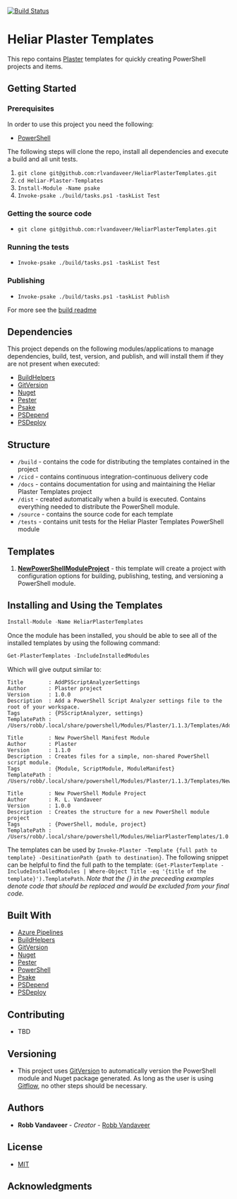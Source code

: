 [![Build Status](https://dev.azure.com/heliar/Heliar%20Plaster%20Templates/_apis/build/status/rlvandaveer.HeliarPlasterTemplates?branchName=master)](https://dev.azure.com/heliar/Heliar%20Plaster%20Templates/_build/latest?definitionId=7&branchName=master)

# Heliar Plaster Templates
This repo contains [Plaster](https://github.com/PowerShell/Plaster) templates for quickly creating PowerShell projects and items.

## Getting Started

### Prerequisites

In order to use this project you need the following:

* [PowerShell](https://docs.microsoft.com/en-us/powershell/scripting/install/installing-powershell)

The following steps will clone the repo, install all dependencies and execute a build and all unit tests.

1. `git clone git@github.com:rlvandaveer/HeliarPlasterTemplates.git`
1. `cd Heliar-Plaster-Templates`
1. `Install-Module -Name psake`
1. `Invoke-psake ./build/tasks.ps1 -taskList Test`

### Getting the source code

* `git clone git@github.com:rlvandaveer/HeliarPlasterTemplates.git`

### Running the tests

* `Invoke-psake ./build/tasks.ps1 -taskList Test`

### Publishing

* `Invoke-psake ./build/tasks.ps1 -taskList Publish`

For more see the [build readme](./docs/building-and-publishing.md)

## Dependencies

This project depends on the following modules/applications to manage dependencies, build, test, version, and publish, and will install them if they are not present when executed:

* [BuildHelpers](https://github.com/RamblingCookieMonster/BuildHelpers)
* [GitVersion](https://gitversion.readthedocs.io/en/latest/)
* [Nuget](https://docs.microsoft.com/en-us/nuget/install-nuget-client-tools)
* [Pester](https://github.com/pester/Pester)
* [Psake](https://github.com/psake/psake)
* [PSDepend](https://github.com/RamblingCookieMonster/PSDepend)
* [PSDeploy](https://github.com/RamblingCookieMonster/PSDeploy)

## Structure
- `/build` - contains the code for distributing the templates contained in the project
- `/cicd` - contains continuous integration-continuous delivery code
- `/docs` - contains documentation for using and maintaining the Heliar Plaster Templates project
- `/dist` - created automatically when a build is executed. Contains everything needed to distribute the PowerShell module.
- `/source` - contains the source code for each template
- `/tests` - contains unit tests for the Heliar Plaster Templates PowerShell module

## Templates
1. [**NewPowerShellModuleProject**](./source/NewPowerShellModuleProject/readme.md) - this template will create a project with configuration options for building, publishing, testing, and versioning a PowerShell module.

## Installing and Using the Templates

```PowerShell
Install-Module -Name HeliarPlasterTemplates
```

Once the module has been installed, you should be able to see all of the installed templates by using the following command:

```PowerShell
Get-PlasterTemplates -IncludeInstalledModules
```

Which will give output similar to:
```
Title        : AddPSScriptAnalyzerSettings
Author       : Plaster project
Version      : 1.0.0
Description  : Add a PowerShell Script Analyzer settings file to the root of your workspace.
Tags         : {PSScriptAnalyzer, settings}
TemplatePath : /Users/robb/.local/share/powershell/Modules/Plaster/1.1.3/Templates/AddPSScriptAnalyzerSettings

Title        : New PowerShell Manifest Module
Author       : Plaster
Version      : 1.1.0
Description  : Creates files for a simple, non-shared PowerShell script module.
Tags         : {Module, ScriptModule, ModuleManifest}
TemplatePath : /Users/robb/.local/share/powershell/Modules/Plaster/1.1.3/Templates/NewPowerShellScriptModule

Title        : New PowerShell Module Project
Author       : R. L. Vandaveer
Version      : 1.0.0
Description  : Creates the structure for a new PowerShell module project
Tags         : {PowerShell, module, project}
TemplatePath : /Users/robb/.local/share/powershell/Modules/HeliarPlasterTemplates/1.0.0/NewPowerShellModuleProject
```

The templates can be used by `Invoke-Plaster -Template {full path to template} -DesitinationPath {path to destination}`. The following snippet can be helpful to find the full path to the template: `(Get-PlasterTemplate -IncludeInstalledModules | Where-Object Title -eq '{title of the template}').TemplatePath`. *Note that the {} in the preceeding examples denote code that should be replaced and would be excluded from your final code.*

## Built With

* [Azure Pipelines](https://azure.microsoft.com/en-us/services/devops/pipelines/)
* [BuildHelpers](https://github.com/RamblingCookieMonster/BuildHelpers)
* [GitVersion](https://gitversion.readthedocs.io/en/latest/)
* [Nuget](https://docs.microsoft.com/en-us/nuget/install-nuget-client-tools)
* [Pester](https://github.com/pester/Pester)
* [PowerShell](https://docs.microsoft.com/en-us/powershell/scripting/install/installing-powershell)
* [Psake](https://github.com/psake/psake)
* [PSDepend](https://github.com/RamblingCookieMonster/PSDepend)
* [PSDeploy](https://github.com/RamblingCookieMonster/PSDeploy)

## Contributing

* TBD

## Versioning

* This project uses [GitVersion](https://gitversion.readthedocs.io/en/latest/) to automatically version the PowerShell module and Nuget package generated. As long as the user is using [Gitflow](https://www.atlassian.com/git/tutorials/comparing-workflows/gitflow-workflow), no other steps should be necessary.

## Authors

* **Robb Vandaveer** - *Creator* - [Robb Vandaveer](https://aex.dev.azure.com/me?mkt=en-US&campaign=o~msft~vsts~usercard)

## License

* [MIT](https://raw.githubusercontent.com/rlvandaveer/HeliarPlasterTemplates/master/LICENSE)

## Acknowledgments

